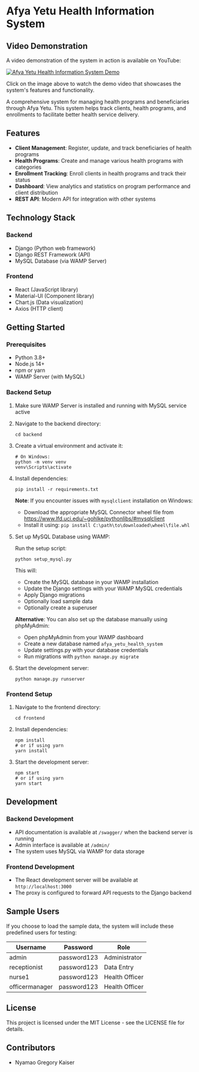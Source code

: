 # Afya Yetu Health Information System
## Video Demonstration

A video demonstration of the system in action is available on YouTube:

[![Afya Yetu Health Information System Demo](https://img.youtube.com/vi/FukiO-P0VAw/0.jpg)](https://dai.ly/k4j1J7GBTe03YHCWBFs)

Click on the image above to watch the demo video that showcases the system's features and functionality.

A comprehensive system for managing health programs and beneficiaries through Afya Yetu. This system helps track clients, health programs, and enrollments to facilitate better health service delivery.

## Features

- **Client Management**: Register, update, and track beneficiaries of health programs
- **Health Programs**: Create and manage various health programs with categories
- **Enrollment Tracking**: Enroll clients in health programs and track their status
- **Dashboard**: View analytics and statistics on program performance and client distribution
- **REST API**: Modern API for integration with other systems


## Technology Stack

### Backend
- Django (Python web framework)
- Django REST Framework (API)
- MySQL Database (via WAMP Server)

### Frontend
- React (JavaScript library)
- Material-UI (Component library)
- Chart.js (Data visualization)
- Axios (HTTP client)

## Getting Started

### Prerequisites
- Python 3.8+
- Node.js 14+
- npm or yarn
- WAMP Server (with MySQL)

### Backend Setup

1. Make sure WAMP Server is installed and running with MySQL service active

2. Navigate to the backend directory:
   ```
   cd backend
   ```

3. Create a virtual environment and activate it:
   ```
   # On Windows:
   python -m venv venv
   venv\Scripts\activate
   ```

4. Install dependencies:
   ```
   pip install -r requirements.txt
   ```
   
   **Note**: If you encounter issues with `mysqlclient` installation on Windows:
   - Download the appropriate MySQL Connector wheel file from https://www.lfd.uci.edu/~gohlke/pythonlibs/#mysqlclient
   - Install it using: `pip install C:\path\to\downloaded\wheel\file.whl`

5. Set up MySQL Database using WAMP:
   
   Run the setup script:
   ```
   python setup_mysql.py
   ```
   
   This will:
   - Create the MySQL database in your WAMP installation
   - Update the Django settings with your WAMP MySQL credentials
   - Apply Django migrations
   - Optionally load sample data
   - Optionally create a superuser
   
   **Alternative**: You can also set up the database manually using phpMyAdmin:
   - Open phpMyAdmin from your WAMP dashboard
   - Create a new database named `afya_yetu_health_system`
   - Update settings.py with your database credentials
   - Run migrations with `python manage.py migrate`

6. Start the development server:
   ```
   python manage.py runserver
   ```

### Frontend Setup

1. Navigate to the frontend directory:
   ```
   cd frontend
   ```

2. Install dependencies:
   ```
   npm install
   # or if using yarn
   yarn install
   ```

3. Start the development server:
   ```
   npm start
   # or if using yarn
   yarn start
   ```

## Development

### Backend Development
- API documentation is available at `/swagger/` when the backend server is running
- Admin interface is available at `/admin/`
- The system uses MySQL via WAMP for data storage

### Frontend Development
- The React development server will be available at `http://localhost:3000`
- The proxy is configured to forward API requests to the Django backend

## Sample Users

If you choose to load the sample data, the system will include these predefined users for testing:

| Username | Password | Role |
|----------|----------|------|
| admin | password123 | Administrator |
| receptionist | password123 | Data Entry |
| nurse1 | password123 | Health Officer |
| officermanager | password123 | Health Officer |

## License

This project is licensed under the MIT License - see the LICENSE file for details.

## Contributors

- Nyamao Gregory Kaiser
